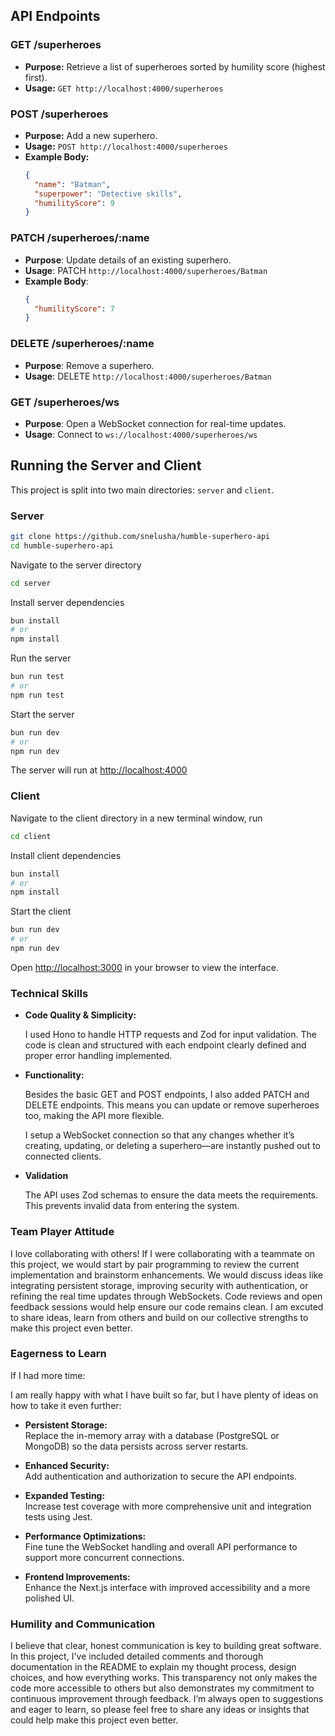 ## API Endpoints

### GET /superheroes

- **Purpose:** Retrieve a list of superheroes sorted by humility score (highest first).
- **Usage:** `GET http://localhost:4000/superheroes`

### POST /superheroes

- **Purpose:** Add a new superhero.
- **Usage:** `POST http://localhost:4000/superheroes`
- **Example Body:**
  ```json
  {
    "name": "Batman",
    "superpower": "Detective skills",
    "humilityScore": 9
  }
  ```

### PATCH /superheroes/:name

- **Purpose**: Update details of an existing superhero.
- **Usage**: PATCH `http://localhost:4000/superheroes/Batman`
- **Example Body**:
  ```json
  {
    "humilityScore": 7
  }
  ```

### DELETE /superheroes/:name

- **Purpose**: Remove a superhero.
- **Usage**: DELETE `http://localhost:4000/superheroes/Batman`

### GET /superheroes/ws

- **Purpose**: Open a WebSocket connection for real-time updates.
- **Usage**: Connect to `ws://localhost:4000/superheroes/ws`

## Running the Server and Client

This project is split into two main directories: `server` and `client`.

### Server

```bash
git clone https://github.com/snelusha/humble-superhero-api
cd humble-superhero-api
```

Navigate to the server directory

```bash
cd server
```

Install server dependencies

```bash
bun install
# or
npm install
```

Run the server

```bash
bun run test
# or
npm run test
```

Start the server

```bash
bun run dev
# or
npm run dev
```

The server will run at [http://localhost:4000](http://localhost:4000)

### Client

Navigate to the client directory
in a new terminal window, run

```bash
cd client
```

Install client dependencies

```bash
bun install
# or
npm install
```

Start the client

```bash
bun run dev
# or
npm run dev
```

Open [http://localhost:3000](http://localhost:3000) in your browser to view the interface.

### Technical Skills

- **Code Quality & Simplicity:**

  I used Hono to handle HTTP requests and Zod for input validation. The code is clean and structured with each endpoint clearly defined and proper error handling implemented.

- **Functionality:**

  Besides the basic GET and POST endpoints, I also added PATCH and DELETE endpoints. This means you can update or remove superheroes too, making the API more flexible.

  I setup a WebSocket connection so that any changes whether it’s creating, updating, or deleting a superhero—are instantly pushed out to connected clients.

- **Validation**

  The API uses Zod schemas to ensure the data meets the requirements. This prevents invalid data from entering the system.

### Team Player Attitude

I love collaborating with others! If I were collaborating with a teammate on this project, we would start by pair programming to review the current implementation and brainstorm enhancements. We would discuss ideas like integrating persistent storage, improving security with authentication, or refining the real time updates through WebSockets. Code reviews and open feedback sessions would help ensure our code remains clean. I am excuted to share ideas, learn from others and build on our collective strengths to make this project even better.

### Eagerness to Learn

If I had more time:

I am really happy with what I have built so far, but I have plenty of ideas on how to take it even further:

- **Persistent Storage:**  
  Replace the in-memory array with a database (PostgreSQL or MongoDB) so the data persists across server restarts.

- **Enhanced Security:**  
  Add authentication and authorization to secure the API endpoints.

- **Expanded Testing:**  
  Increase test coverage with more comprehensive unit and integration tests using Jest.

- **Performance Optimizations:**  
  Fine tune the WebSocket handling and overall API performance to support more concurrent connections.

- **Frontend Improvements:**  
  Enhance the Next.js interface with improved accessibility and a more polished UI.

### Humility and Communication

I believe that clear, honest communication is key to building great software. In this project, I've included detailed comments and thorough documentation in the README to explain my thought process, design choices, and how everything works. This transparency not only makes the code more accessible to others but also demonstrates my commitment to continuous improvement through feedback. I’m always open to suggestions and eager to learn, so please feel free to share any ideas or insights that could help make this project even better.
